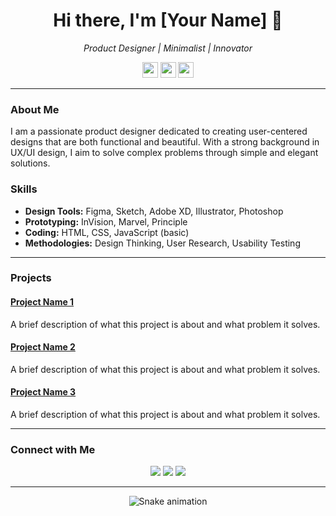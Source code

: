 <h1 align="center">Hi there, I'm [Your Name] 👋</h1>

<p align="center">
  <em>Product Designer | Minimalist | Innovator</em>
</p>

<p align="center">
  <a href="https://www.linkedin.com/in/[your-linkedin]/"><img src="https://img.shields.io/badge/LinkedIn-%230077B5.svg?&style=flat-square&logo=linkedin&logoColor=white" height="25"></a>
  <a href="mailto:your.email@example.com"><img src="https://img.shields.io/badge/Email-%23D14836.svg?&style=flat-square&logo=gmail&logoColor=white" height="25"></a>
  <a href="https://www.behance.net/[your-behance]/"><img src="https://img.shields.io/badge/Behance-%231769FF.svg?&style=flat-square&logo=behance&logoColor=white" height="25"></a>
</p>

---

### About Me

I am a passionate product designer dedicated to creating user-centered designs that are both functional and beautiful. With a strong background in UX/UI design, I aim to solve complex problems through simple and elegant solutions.

### Skills

- **Design Tools:** Figma, Sketch, Adobe XD, Illustrator, Photoshop
- **Prototyping:** InVision, Marvel, Principle
- **Coding:** HTML, CSS, JavaScript (basic)
- **Methodologies:** Design Thinking, User Research, Usability Testing

---

### Projects

#### [Project Name 1](https://github.com/yourusername/project1)
A brief description of what this project is about and what problem it solves.

#### [Project Name 2](https://github.com/yourusername/project2)
A brief description of what this project is about and what problem it solves.

#### [Project Name 3](https://github.com/yourusername/project3)
A brief description of what this project is about and what problem it solves.

---

### Connect with Me

<p align="center">
  <a href="https://www.linkedin.com/in/[your-linkedin]/"><img src="https://img.shields.io/badge/LinkedIn-%230077B5.svg?&style=for-the-badge&logo=linkedin&logoColor=white"></a>
  <a href="mailto:your.email@example.com"><img src="https://img.shields.io/badge/Email-%23D14836.svg?&style=for-the-badge&logo=gmail&logoColor=white"></a>
  <a href="https://www.behance.net/[your-behance]/"><img src="https://img.shields.io/badge/Behance-%231769FF.svg?&style=for-the-badge&logo=behance&logoColor=white"></a>
</p>

---

<p align="center">
  <img src="https://raw.githubusercontent.com/yourusername/yourusername/output/snake.svg" alt="Snake animation" />
</p>
